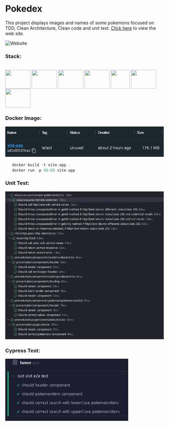 # Pokedex
This project displays images and names of some pokemons focused on TDD, Clean Architecture, Clean code and unit test. [Click here](https://lbspokedex.vercel.app/) to view the web site.

![Website](https://github.com/LuizGustavoSena/Pokedex/blob/main/public/gif/pokemons.gif)

### Stack:

<div style="display: inline_block"><br>
  <img align="center" height="60" width="80" src="https://vitejs.dev/logo-with-shadow.png" />
  <img align="center" height="60" width="80" src="https://cdn.jsdelivr.net/gh/devicons/devicon/icons/react/react-original.svg" />
  <img align="center" height="60" width="80" src="https://cdn.jsdelivr.net/gh/devicons/devicon/icons/typescript/typescript-original.svg" />
  <img align="center" height="60" width="80" src="https://cdn.jsdelivr.net/gh/devicons/devicon/icons/css3/css3-original.svg" /> 
  <img align="center" height="60" width="60" src="https://www.finsmes.com/wp-content/uploads/2020/12/cypress.jpg" />
  <img align="center" height="60" width="80" src="https://cdn.jsdelivr.net/gh/devicons/devicon/icons/docker/docker-original.svg" /> 
  <img align="center" height="60" width="80" src="https://cdn.jsdelivr.net/gh/devicons/devicon/icons/nginx/nginx-original.svg" /> 
</div>

### Docker Image:

![DockerImage](https://github.com/LuizGustavoSena/Pokedex/blob/main/public/img/dockerImage.png)

 ```js
    docker build -t vite-app .
    docker run -p 80:80 vite-app
```

### Unit Test:

![UnitTest](https://github.com/LuizGustavoSena/Pokedex/blob/main/public/img/vitest.png)


### Cypress Test:

![CypressTest](https://github.com/LuizGustavoSena/Pokedex/blob/main/public/img/cypress.png)
